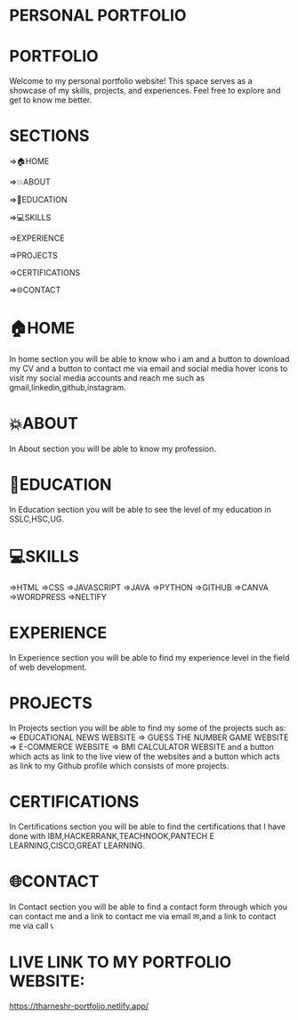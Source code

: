 # PERSONAL PORTFOLIO

# PORTFOLIO 
Welcome to my personal portfolio website! This space serves as a showcase of my skills, projects, and experiences. Feel free to explore and get to know me better.

# SECTIONS
=>🏠HOME

=>💥ABOUT

=>📙EDUCATION

=>💻SKILLS

=>EXPERIENCE

=>PROJECTS

=>CERTIFICATIONS 

=>🌐CONTACT

# 🏠HOME
In home section you will be able to know who i am and a button to download my CV and  a button to contact me via email and social media hover icons to visit my social media accounts and reach me such as gmail,linkedin,github,instagram.

# 💥ABOUT 
In About section you will be able to know my profession.

# 📙EDUCATION 
In Education  section you will be able to see the level of my education in SSLC,HSC,UG.

# 💻SKILLS
=>HTML
=>CSS
=>JAVASCRIPT
=>JAVA
=>PYTHON
=>GITHUB
=>CANVA
=>WORDPRESS
=>NELTIFY

# EXPERIENCE
In Experience section you will be able to find my experience level in the field of web development.

# PROJECTS
In Projects section you will be able to find my some of the projects such as:
=> EDUCATIONAL NEWS WEBSITE
=> GUESS THE NUMBER GAME WEBSITE
=> E-COMMERCE WEBSITE
=> BMI CALCULATOR WEBSITE
and a button which acts as link to the live view of the websites and a button which acts as link to my Github profile which consists of more projects.

# CERTIFICATIONS 
In Certifications section you will be able to find the certifications that I have done with IBM,HACKERRANK,TEACHNOOK,PANTECH E LEARNING,CISCO,GREAT LEARNING.

# 🌐CONTACT
In Contact section you will be able to find a contact form through which you can contact me and a link to contact me via email ✉,and a link to contact me via call 📞

# LIVE LINK TO MY PORTFOLIO WEBSITE:
https://tharneshr-portfolio.netlify.app/
